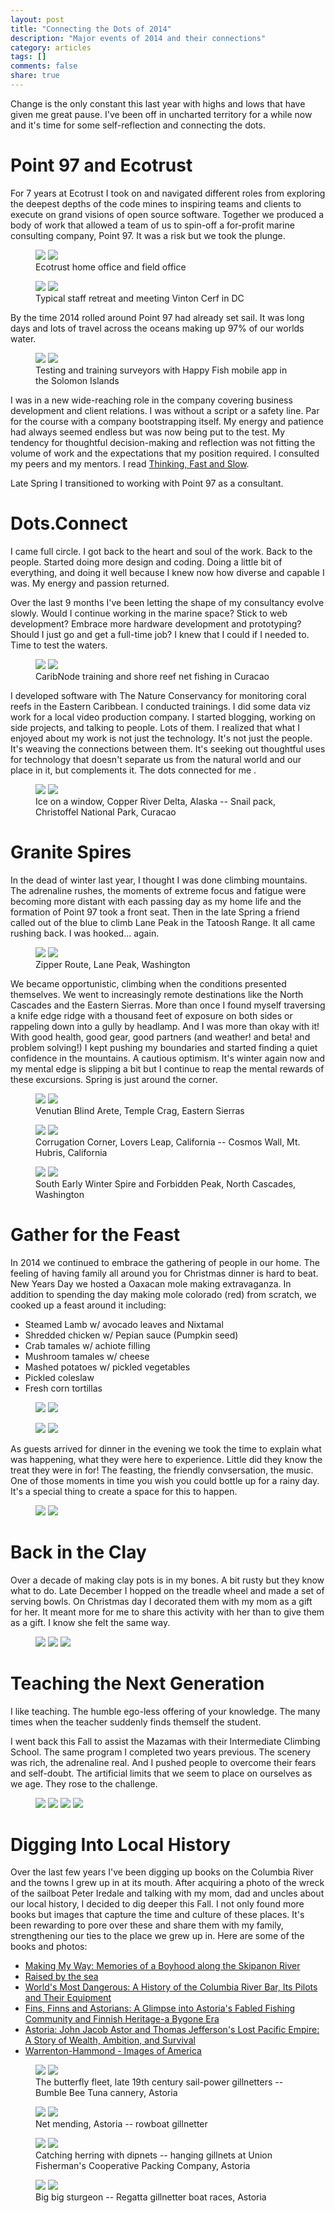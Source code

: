 ```yaml
---
layout: post
title: "Connecting the Dots of 2014"
description: "Major events of 2014 and their connections"
category: articles
tags: []
comments: false
share: true
---
```


Change is the only constant this last year with highs and lows that have given me great pause.  I've been off in uncharted territory for a while now and it's time for some self-reflection and connecting the dots.

# Point 97 and Ecotrust

For 7 years at Ecotrust I took on and navigated different roles from exploring the deepest depths of the code mines to inspiring teams and clients to execute on grand visions of open source software.  Together we produced a body of work that allowed a team of us to spin-off a for-profit marine consulting company, Point 97.  It was a risk but we took the plunge.

<figure class="half">
	<a href="/images/posts/2014dots/djc_Madrona_Software.jpg"><img src="/images/posts/2014dots/djc_Madrona_Software.jpg"></a>
	<a href="/images/posts/2014dots/sitka-top-boat.jpeg"><img src="/images/posts/2014dots/sitka-top-boat.jpeg"></a>	
	<figcaption>Ecotrust home office and field office</figcaption>
</figure>

<figure class="half">
	<a href="/images/posts/2014dots/rafting.jpg"><img src="/images/posts/2014dots/rafting.jpg"></a>
	<a href="/images/posts/2014dots/cni_vinton_group_shot_2_2.jpg"><img src="/images/posts/2014dots/cni_vinton_group_shot_2_2.jpg"></a>	
	<figcaption>Typical staff retreat and meeting Vinton Cerf in DC</figcaption>
</figure>

By the time 2014 rolled around Point 97 had already set sail.  It was long days and lots of travel across the oceans making up 97% of our worlds water.  

<figure class="half">
	<a href="/images/posts/2014dots/tim-market-training.jpg"><img src="/images/posts/2014dots/tim-market-training.jpg"></a>
	<a href="/images/posts/2014dots/ball-beach-market-phone.jpg"><img src="/images/posts/2014dots/ball-beach-market-phone.jpg"></a>	
	<figcaption>Testing and training surveyors with Happy Fish mobile app in the Solomon Islands</figcaption>
</figure>

I was in a new wide-reaching role in the company covering business development and client relations.  I was without a script or a safety line.  Par for the course with a company bootstrapping itself.  My energy and patience had always seemed endless but was now being put to the test.  My tendency for thoughtful decision-making and reflection was not fitting the volume of work and the expectations that my position required.  I consulted my peers and my mentors.  I read [Thinking, Fast and Slow](http://www.amazon.com/Thinking-Fast-Slow-Daniel-Kahneman/dp/0374533555).  

Late Spring I transitioned to working with Point 97 as a consultant.

# Dots.Connect

I came full circle.  I got back to the heart and soul of the work.  Back to the people. Started doing more design and coding.  Doing a little bit of everything, and doing it well because I knew now how diverse and capable I was.  My energy and passion returned.

Over the last 9 months I've been letting the shape of my consultancy evolve slowly.  Would I continue working in the marine space?  Stick to web development?  Embrace more hardware development and prototyping?  Should I just go and get a full-time job?  I knew that I could if I needed to.  Time to test the waters.

<figure class="half">
	<a href="/images/posts/2014dots/curacao-urisa-training.jpg"><img src="/images/posts/2014dots/curacao-urisa-training.jpg"></a>
	<a href="/images/posts/2014dots/snorkel-net-fishing-curacao.jpg"><img src="/images/posts/2014dots/snorkel-net-fishing-curacao.jpg"></a>	
	<figcaption>CaribNode training and shore reef net fishing in Curacao</figcaption>
</figure>


I developed software with The Nature Conservancy for monitoring coral reefs in the Eastern Caribbean.  I conducted trainings.  I did some data viz work for a local video production company.  I started blogging, working on side projects, and talking to people.  Lots of them.  I realized that what I enjoyed about my work is not just the technology.  It's not just the people.  It's weaving the connections between them.  It's seeking out thoughtful uses for technology that doesn't separate us from the natural world and our place in it, but complements it.  The dots connected for me .

<figure class="half">
	<a href="/images/posts/2014dots/dots-plane.jpg"><img src="/images/posts/2014dots/dots-plane.jpg"></a>
	<a href="/images/posts/2014dots/snails.jpg"><img src="/images/posts/2014dots/snails.jpg"></a>	
	<figcaption>Ice on a window, Copper River Delta, Alaska -- Snail pack, Christoffel National Park, Curacao</figcaption>
</figure>


# Granite Spires

In the dead of winter last year, I thought I was done climbing mountains.  The adrenaline rushes, the moments of extreme focus and fatigue were becoming more distant with each passing day as my home life and the formation of Point 97 took a front seat.  Then in the late Spring a friend called out of the blue to climb Lane Peak in the Tatoosh Range.  It all came rushing back.  I was hooked... again. 

<figure class="half">
	<a href="/images/posts/2014dots/climb-ax.jpg"><img src="/images/posts/2014dots/climb-ax.jpg"></a>
	<a href="/images/posts/2014dots/climb-stop.jpg"><img src="/images/posts/2014dots/climb-stop.jpg"></a>	
	<figcaption>Zipper Route, Lane Peak, Washington</figcaption>
</figure>

We became opportunistic, climbing when the conditions presented themselves.  We went to increasingly remote destinations like the North Cascades and the Eastern Sierras.  More than once I found myself traversing a knife edge ridge with a thousand feet of exposure on both sides or rappeling down into a gully by headlamp.  And I was more than okay with it!  With good health, good gear, good partners (and weather! and beta! and problem solving!) I kept pushing my boundaries and started finding a quiet confidence in the mountains.  A cautious optimism.  It's winter again now and my mental edge is slipping a bit but I continue to reap the mental rewards of these excursions.  Spring is just around the corner.

<figure class="half">
	<a href="/images/posts/2014dots/climb-temple-map.jpg"><img src="/images/posts/2014dots/climb-temple-map.jpg"></a>
	<a href="/images/posts/2014dots/climb-venutian-pointing.jpg"><img src="/images/posts/2014dots/climb-venutian-pointing.jpg"></a>	
	<figcaption>Venutian Blind Arete, Temple Crag, Eastern Sierras</figcaption>
</figure>

<figure class="half">
	<a href="/images/posts/2014dots/climb-corrugation.jpg"><img src="/images/posts/2014dots/climb-corrugation.jpg"></a>
	<a href="/images/posts/2014dots/climb-anchor.jpg"><img src="/images/posts/2014dots/climb-anchor.jpg"></a>	
	<figcaption>Corrugation Corner, Lovers Leap, California -- Cosmos Wall, Mt. Hubris, California</figcaption>
</figure>

<figure class="half">
	<a href="/images/posts/2014dots/climb-forbidden-east-ridge.jpg"><img src="/images/posts/2014dots/climb-forbidden-east-ridge.jpg"></a>
	<a href="/images/posts/2014dots/climb-top.jpg"><img src="/images/posts/2014dots/climb-top.jpg"></a>	
	<figcaption>South Early Winter Spire and Forbidden Peak, North Cascades, Washington</figcaption>
</figure>

# Gather for the Feast

In 2014 we continued to embrace the gathering of people in our home.  The feeling of having family all around you for Christmas dinner is hard to beat.  New Years Day we hosted a Oaxacan mole making extravaganza.  In addition to spending the day making mole colorado (red) from scratch, we cooked up a feast around it including:

* Steamed Lamb w/ avocado leaves and Nixtamal
* Shredded chicken w/ Pepian sauce (Pumpkin seed)
* Crab tamales w/ achiote filling
* Mushroom tamales w/ cheese
* Mashed potatoes w/ pickled vegetables
* Pickled coleslaw
* Fresh corn tortillas

<figure class="half">
	<a href="/images/posts/2014dots/mole-1.jpg"><img src="/images/posts/2014dots/mole-1.jpg"></a>
	<a href="/images/posts/2014dots/mole-2.jpg"><img src="/images/posts/2014dots/mole-2.jpg"></a>	
</figure>

<figure class="half">
	<a href="/images/posts/2014dots/mole-3.jpg"><img src="/images/posts/2014dots/mole-3.jpg"></a>
	<a href="/images/posts/2014dots/mole-4.jpg"><img src="/images/posts/2014dots/mole-4.jpg"></a>	
</figure>

As guests arrived for dinner in the evening we took the time to explain what was happening, what they were here to experience.  Little did they know the treat they were in for!  The feasting, the friendly convsersation, the music.  One of those moments in time you wish you could bottle up for a rainy day.  It's a special thing to create a space for this to happen.

<figure class="half">
	<a href="/images/posts/2014dots/mole-5.jpg"><img src="/images/posts/2014dots/mole-5.jpg"></a>
	<a href="/images/posts/2014dots/mole-6.jpg"><img src="/images/posts/2014dots/mole-6.jpg"></a>	
</figure>

# Back in the Clay

Over a decade of making clay pots is in my bones.  A bit rusty but they know what to do.  Late December I hopped on the treadle wheel and made a set of serving bowls.  On Christmas day I decorated them with my mom as a gift for her.  It meant more for me to share this activity with her than to give them as a gift.  I know she felt the same way.

<figure class="half">
	<a href="/images/posts/2014dots/clay-1.jpg"><img src="/images/posts/2014dots/clay-1.jpg"></a>
	<a href="/images/posts/2014dots/clay-2.jpg"><img src="/images/posts/2014dots/clay-2.jpg"></a>
	<a href="/images/posts/2014dots/clay-3.jpg"><img src="/images/posts/2014dots/clay-3.jpg"></a>
</figure>

# Teaching the Next Generation

I like teaching.  The humble ego-less offering of your knowledge.  The many times when the teacher suddenly finds themself the student.  

I went back this Fall to assist the Mazamas with their Intermediate Climbing School.  The same program I completed two years previous.  The scenery was rich, the adrenaline real.  And I pushed people to overcome their fears and self-doubt.  The artificial limits that we seem to place on ourselves as we age.  They rose to the challenge.

<figure class="half">
	<a href="/images/posts/2014dots/smith1.jpg"><img src="/images/posts/2014dots/smith1.jpg"></a>
	<a href="/images/posts/2014dots/smith2.jpg"><img src="/images/posts/2014dots/smith2.jpg"></a>
	<a href="/images/posts/2014dots/smith3.jpg"><img src="/images/posts/2014dots/smith3.jpg"></a>
	<a href="/images/posts/2014dots/smith4.jpg"><img src="/images/posts/2014dots/smith4.jpg"></a>
</figure>

# Digging Into Local History

Over the last few years I've been digging up books on the Columbia River and the towns I grew up in at its mouth.  After acquiring a photo of the wreck of the sailboat Peter Iredale and talking with my mom, dad and uncles about our local history, I decided to dig deeper this Fall.  I not only found more books but images that capture the time and culture of these places.  It's been rewarding to pore over these and share them with my family, strengthening our ties to the place we grew up in.  Here are some of the books and photos:

* [Making My Way: Memories of a Boyhood along the Skipanon River](http://www.amazon.com/Making-My-Way-Memories-Skipanon/dp/B003969WBU/ref=cm_cr_pr_product_top)
* [Raised by the sea](http://www.abebooks.com/Raised-Sea-Sigurdson-Clarence-Consolidated-Printing/9139638040/bd)
* [World's Most Dangerous: A History of the Columbia River Bar, Its Pilots and Their Equipment](http://www.amazon.com/Worlds-Most-Dangerous-Columbia-Equipment/dp/0970444494/ref=sr_1_3?ie=UTF8&qid=1420762676&sr=8-3&keywords=columbia+river+bar)
* [Fins, Finns and Astorians: A Glimpse into Astoria's Fabled Fishing Community and Finnish Heritage-a Bygone Era](http://www.goodreads.com/book/show/15835296-fins-finns-and-astorians)
* [Astoria: John Jacob Astor and Thomas Jefferson's Lost Pacific Empire: A Story of Wealth, Ambition, and Survival](http://www.amazon.com/Astoria-Jeffersons-Pacific-Ambition-Survival/dp/0062218298/ref=sr_1_1?ie=UTF8&qid=1420762792&sr=8-1&keywords=%22Astoria%22)
* [Warrenton-Hammond - Images of America](http://www.amazon.com/Warrenton-Hammond-Images-America-Susan-Glen/dp/0738571601/ref=sr_1_1?ie=UTF8&qid=1420762831&sr=8-1&keywords=warrenton+hammond)

<figure class="half">
	<a href="/images/posts/2014dots/astoria2.jpg"><img src="/images/posts/2014dots/astoria2.jpg"></a>
	<a href="/images/posts/2014dots/astoria1.jpg"><img src="/images/posts/2014dots/astoria1.jpg"></a>	
	<figcaption>The butterfly fleet, late 19th century sail-power gillnetters -- Bumble Bee Tuna cannery, Astoria</figcaption>
</figure>	
<figure class="half">
	<a href="/images/posts/2014dots/astoria3.jpg"><img src="/images/posts/2014dots/astoria3.jpg"></a>
	<a href="/images/posts/2014dots/astoria6.jpg"><img src="/images/posts/2014dots/astoria6.jpg"></a>	
	<figcaption>Net mending, Astoria -- rowboat gillnetter</figcaption>
</figure>	
<figure class="half">	
	<a href="/images/posts/2014dots/astoria5.jpg"><img src="/images/posts/2014dots/astoria5.jpg"></a>
	<a href="/images/posts/2014dots/astoria4.jpg"><img src="/images/posts/2014dots/astoria4.jpg"></a>
	<figcaption>Catching herring with dipnets -- hanging gillnets at Union Fisherman's Cooperative Packing Company, Astoria</figcaption>
</figure>	
<figure class="half">	
	<a href="/images/posts/2014dots/astoria7.jpg"><img src="/images/posts/2014dots/astoria7.jpg"></a>
	<a href="/images/posts/2014dots/astoria8.jpg"><img src="/images/posts/2014dots/astoria8.jpg"></a>
	<figcaption>Big big sturgeon -- Regatta gillnetter boat races, Astoria</figcaption>
</figure>